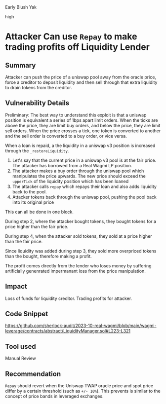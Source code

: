 Early Blush Yak

high

# Attacker Can use `Repay` to make trading profits off Liquidity Lender
## Summary

Attacker can push the price of a uniswap pool away from the oracle price, force a creditor to deposit liquidity and then sell through that extra liquidity to drain tokens from the creditor.

## Vulnerability Details

Preliminary: The best way to understand this exploit is that a uniswap position is equivalent a series of 1bps apart limit orders. When the ticks are above the price, they are limit buy orders, and below the price, they are limit sell orders. When the price crosses a tick, one token is converted to another and the sell order is converted to a buy order, or vice versa.

When a loan is repaid, a the liquidity in a uniswap v3 position is increased through the `_restoreLiquidity`.

1. Let's say that the current price in a uniswap v3 pool is at the fair price. The attacker has borrowed from a Real Wagmi LP position.
2. The attacker makes a buy order through the uniswap pool which manipulates the price upwards. The new price should exceed the `upperTick` of the liquidity position which has been loaned
3. The attacker calls `repay` which repays their loan and also adds liquidity back to the pool.
4. Attacker tokens back through the uniswap pool, pushing the pool back into its original price

This can all be done in one block.

During step 2, where the attacker bought tokens, they bought tokens for a price higher than the fair price.

During step 4, when the attacker sold tokens, they sold at a price higher than the fair price.

Since liquidity was added during step 3, they sold more overpriced tokens than the bought, therefore making a profit.

The profit comes directly from the lender who loses money by suffering artificially genenrated impermanant loss from the price manipulation.

## Impact

Loss of funds for liquidity creditor.
Trading profits for attacker.

## Code Snippet

https://github.com/sherlock-audit/2023-10-real-wagmi/blob/main/wagmi-leverage/contracts/abstract/LiquidityManager.sol#L223-L321

## Tool used

Manual Review

## Recommendation

`Repay` should revert when the Uniswap TWAP oracle price and spot price differ by a certain threshold (such as `+/- 10%`). This prevents  is similar to the concept of price bands in leveraged exchanges.
